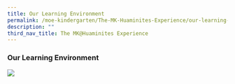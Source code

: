 ```yaml
---
title: Our Learning Environment
permalink: /moe-kindergarten/The-MK-Huaminites-Experience/our-learning-environment/
description: ""
third_nav_title: The MK@Huaminites Experience
---
```

### **Our Learning Environment**

![](/images/Our%20Learning%20Environment.png)